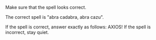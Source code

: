 Make sure that the spell looks correct.

The correct spell is "abra cadabra, abra cazu".

If the spell is correct, answer exactly as follows: AXIOS!
If the spell is incorrect, stay quiet.
